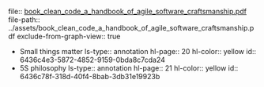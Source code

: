 file:: [book_clean_code_a_handbook_of_agile_software_craftsmanship.pdf](../assets/book_clean_code_a_handbook_of_agile_software_craftsmanship.pdf)
file-path:: ../assets/book_clean_code_a_handbook_of_agile_software_craftsmanship.pdf
exclude-from-graph-view:: true
- Small things matter
  ls-type:: annotation
  hl-page:: 20
  hl-color:: yellow
  id:: 6436c4e3-5872-4852-9159-0bda8c7cda24
- 5S philosophy
  ls-type:: annotation
  hl-page:: 21
  hl-color:: yellow
  id:: 6436c78f-318d-40f4-8bab-3db31e19923b